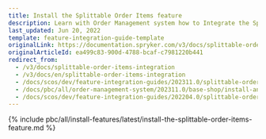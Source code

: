 ```yaml
---
title: Install the Splittable Order Items feature
description: Learn with Order Management system how to Integrate the Splittable Order Items feature into your Spryker project.
last_updated: Jun 20, 2022
template: feature-integration-guide-template
originalLink: https://documentation.spryker.com/v3/docs/splittable-order-items-integration
originalArticleId: ea499c83-900d-4788-bcaf-c7981220b441
redirect_from:
  - /v3/docs/splittable-order-items-integration
  - /v3/docs/en/splittable-order-items-integration
  - /docs/scos/dev/feature-integration-guides/202311.0/splittable-order-items-feature-integration.html
  - /docs/pbc/all/order-management-system/202311.0/base-shop/install-and-update/install-features/install-the-splittable-order-items-feature.html
  - /docs/scos/dev/feature-integration-guides/202204.0/splittable-order-items-feature-integration.html
---
```


{% include pbc/all/install-features/latest/install-the-splittable-order-items-feature.md %} <!-- To edit, see /_includes/pbc/all/install-features/202204.0/install-the-splittable-order-items-feature.md -->
